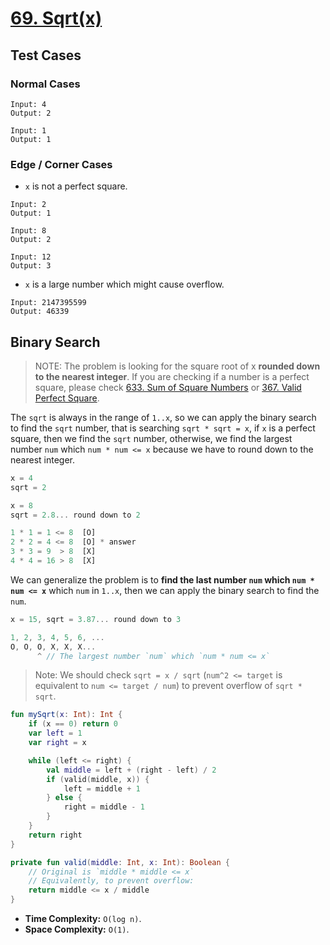 # [69. Sqrt(x)](https://leetcode.com/problems/sqrtx)

## Test Cases
### Normal Cases
```
Input: 4
Output: 2

Input: 1
Output: 1
```
### Edge / Corner Cases
* `x` is not a perfect square.
```
Input: 2
Output: 1

Input: 8
Output: 2

Input: 12
Output: 3
```

* `x` is a large number which might cause overflow.
```
Input: 2147395599
Output: 46339
```

## Binary Search

> NOTE: The problem is looking for the square root of x **rounded down to the nearest integer**. If you are checking if a number is a perfect square, please check [633. Sum of Square Numbers](../leetcode/633.sum-of-square-numbers.md) or [367. Valid Perfect Square](../leetcode/367.valid-perfect-square.md).

The `sqrt` is always in the range of `1..x`, so we can apply the binary search to find the `sqrt` number, that is searching `sqrt * sqrt = x`, if `x` is a perfect square, then we find the `sqrt` number, otherwise, we find the largest number `num` which `num * num <= x` because we have to round down to the nearest integer.

```js
x = 4
sqrt = 2

x = 8
sqrt = 2.8... round down to 2

1 * 1 = 1 <= 8  [O]
2 * 2 = 4 <= 8  [O] * answer
3 * 3 = 9  > 8  [X]
4 * 4 = 16 > 8  [X]
```

We can generalize the problem is to **find the last number `num` which `num * num <= x`** which `num` in `1..x`, then we can apply the binary search to find the `num`.
```js
x = 15, sqrt = 3.87... round down to 3

1, 2, 3, 4, 5, 6, ...
O, O, O, X, X, X...
      ^ // The largest number `num` which `num * num <= x`
```

> Note: We should check `sqrt = x / sqrt` (`num^2 <= target` is equivalent to `num <= target / num`) to prevent overflow of `sqrt * sqrt`.

```kotlin
fun mySqrt(x: Int): Int {
    if (x == 0) return 0
    var left = 1
    var right = x

    while (left <= right) {
        val middle = left + (right - left) / 2
        if (valid(middle, x)) {
            left = middle + 1
        } else {
            right = middle - 1
        }
    }   
    return right
}

private fun valid(middle: Int, x: Int): Boolean {
    // Original is `middle * middle <= x`
    // Equivalently, to prevent overflow:
    return middle <= x / middle
}
```

* **Time Complexity:** `O(log n)`.
* **Space Complexity:** `O(1)`.